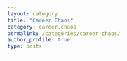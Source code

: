 ```yaml
---
layout: category
title: "Career Chaos"
category: career.chaos
permalink: /categories/career-chaos/
author_profile: true
type: posts
---
```

